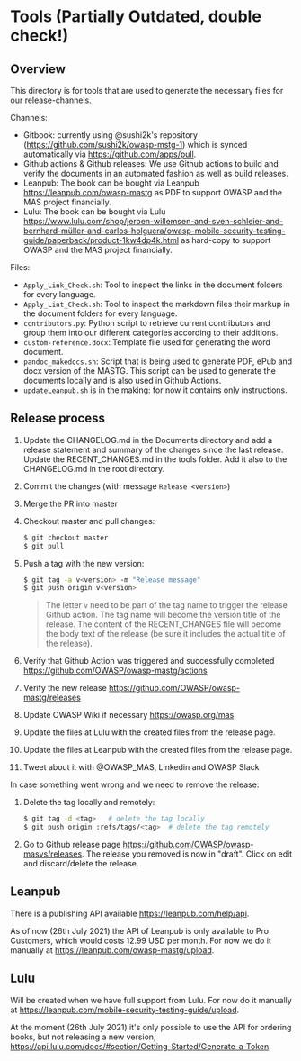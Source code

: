 # Tools (Partially Outdated, double check!)

## Overview

This directory is for tools that are used to generate the necessary files for our release-channels.

Channels:

- Gitbook: currently using @sushi2k's repository (<https://github.com/sushi2k/owasp-mstg-1>) which is synced automatically via <https://github.com/apps/pull>.
- Github actions & Github releases: We use Github actions to build and verify the documents in an automated fashion as well as build releases.
- Leanpub: The book can be bought via Leanpub <https://leanpub.com/owasp-mastg> as PDF to support OWASP and the MAS project financially.
- Lulu: The book can be bought via Lulu <https://www.lulu.com/shop/jeroen-willemsen-and-sven-schleier-and-bernhard-müller-and-carlos-holguera/owasp-mobile-security-testing-guide/paperback/product-1kw4dp4k.html> as hard-copy to support OWASP and the MAS project financially.

Files:

- `Apply_Link_Check.sh`: Tool to inspect the links in the document folders for every language.
- `Apply_Lint_Check.sh`: Tool to inspect the markdown files their markup in the document folders for every language.
- `contributors.py`: Python script to retrieve current contributors and group them into our different categories according to their additions.
- `custom-reference.docx`: Template file used for generating the word document.
- `pandoc_makedocs.sh`: Script that is being used to generate PDF, ePub and docx version of the MASTG. This script can be used to generate the documents locally and is also used in Github Actions.
- `updateLeanpub.sh` is in the making: for now it contains only instructions.

## Release process

1. Update the CHANGELOG.md in the Documents directory and add a release statement and summary of the changes since the last release. Update the RECENT_CHANGES.md in the tools folder. Add it also to the CHANGELOG.md in the root directory.
2. Commit the changes (with message `Release <version>`)
3. Merge the PR into master
4. Checkout master and pull changes:

    ```bash
    $ git checkout master
    $ git pull
    ```

5. Push a tag with the new version:

    ```bash
    $ git tag -a v<version> -m "Release message"
    $ git push origin v<version>
    ```

    > The letter `v` need to be part of the tag name to trigger the release Github action. The tag name will become the version title of the release. The content of the RECENT_CHANGES file will become the body text of the release (be sure it includes the actual title of the release).

6. Verify that Github Action was triggered and successfully completed <https://github.com/OWASP/owasp-mastg/actions>
7. Verify the new release <https://github.com/OWASP/owasp-mastg/releases>
8. Update OWASP Wiki if necessary <https://owasp.org/mas>
9. Update the files at Lulu with the created files from the release page.
10. Update the files at Leanpub with the created files from the release page.
11. Tweet about it with @OWASP_MAS, Linkedin and OWASP Slack

In case something went wrong and we need to remove the release:

1. Delete the tag locally and remotely:

    ```bash
    $ git tag -d <tag>   # delete the tag locally
    $ git push origin :refs/tags/<tag>  # delete the tag remotely
    ```

2. Go to Github release page <https://github.com/OWASP/owasp-masvs/releases>. The release you removed is now in "draft". Click on edit and discard/delete the release.

## Leanpub

There is a publishing API available <https://leanpub.com/help/api>.

As of now (26th July 2021) the API of Leanpub is only available to Pro Customers, which would costs 12.99 USD per month. For now we do it manually at <https://leanpub.com/owasp-mastg/upload>.

## Lulu

Will be created when we have full support from Lulu. For now do it manually at <https://leanpub.com/mobile-security-testing-guide/upload>.

At the moment (26th July 2021) it's only possible to use the API for ordering books, but not releasing a new version, <https://api.lulu.com/docs/#section/Getting-Started/Generate-a-Token>.
